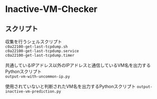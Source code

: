 # Inactive-VM-Checker

## スクリプト 
収集を行うシェルスクリプト  
```c0a22100-get-last-tcpdump.sh```  
```c0a22100-get-last-tcpdump.service```  
```c0a22100-get-last-tcpdump.timer```  
  
共通しているIPアドレス以外のIPアドレスと通信しているVM名を出力するPythonスクリプト  
```output-vm-with-uncommon-ip.py```  

使用されていないと判断されたVM名を出力するPythonスクリプト
```output-inactive-vm-prediction.py ```  
